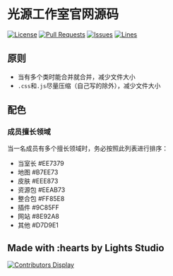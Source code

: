 # 光源工作室官网源码
[![License](https://img.shields.io/badge/license-GPLv3-blue?style=flat-square)](https://www.gnu.org/licenses/gpl-3.0.html) [![Pull Requests](https://img.shields.io/github/issues-pr-closed/katorlys/lights-website?style=flat-square)](https://github.com/katorlys/lights-website/pulls) [![Issues](https://img.shields.io/github/issues-closed/katorlys/lights-website?style=flat-square)](https://github.com/katorlys/lights-website/issues) [![Lines](https://img.shields.io/tokei/lines/github/katorlys/lights-website?style=flat-square)](https://github.com/katorlys/lights-website)

## 原则
- 当有多个类时能合并就合并，减少文件大小
- `.css`和`.js`尽量压缩（自己写的除外），减少文件大小

## 配色
### 成员擅长领域
当一名成员有多个擅长领域时，务必按照此列表进行排序：
- 当室长 #EE7379
- 地图 #B7EE73
- 皮肤 #EEE873
- 资源包 #EEAB73
- 整合包 #FF85E8
- 插件 #9C85FF
- 网站 #8E92A8
- 其他 #D7D9E1

## Made with :hearts by Lights Studio
[![Contributors Display](https://badges.pufler.dev/contributors/katorlys/lights-website?size=50&padding=5&bots=true)]()
